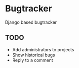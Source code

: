 # Bugtracker
Django based bugtracker

## TODO
- Add administrators to projects
- Show historical bugs
- Reply to a comment